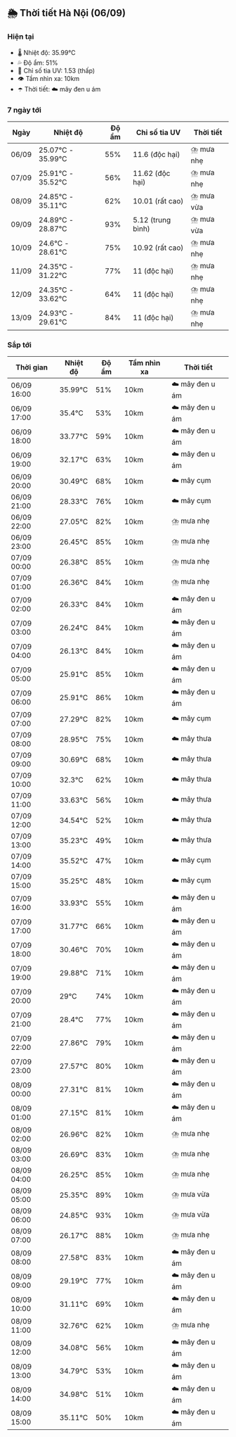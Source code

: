 ## 🌦️ Thời tiết Hà Nội (06/09)

### Hiện tại

- 🌡️ Nhiệt độ: 35.99℃
- 💦 Độ ẩm: 51%
- 🌟 Chỉ số tia UV: 1.53 (thấp)
- 👁️ Tầm nhìn xa: 10km
- ☂️ Thời tiết: ☁️ mây đen u ám

### 7 ngày tới

| Ngày | Nhiệt độ | Độ ẩm | Chỉ số tia UV | Thời tiết |
| --- | --- | --- | --- | --- |
| 06/09 | 25.07℃ - 35.99℃ | 55% | 11.6 (độc hại) | ⛈️ mưa nhẹ |
| 07/09 | 25.91℃ - 35.52℃ | 56% | 11.62 (độc hại) | ⛈️ mưa nhẹ |
| 08/09 | 24.85℃ - 35.11℃ | 62% | 10.01 (rất cao) | ⛈️ mưa vừa |
| 09/09 | 24.89℃ - 28.87℃ | 93% | 5.12 (trung bình) | ⛈️ mưa vừa |
| 10/09 | 24.6℃ - 28.61℃ | 75% | 10.92 (rất cao) | ⛈️ mưa nhẹ |
| 11/09 | 24.35℃ - 31.22℃ | 77% | 11 (độc hại) | ⛈️ mưa nhẹ |
| 12/09 | 24.35℃ - 33.62℃ | 64% | 11 (độc hại) | ⛈️ mưa nhẹ |
| 13/09 | 24.93℃ - 29.61℃ | 84% | 11 (độc hại) | ⛈️ mưa nhẹ |

### Sắp tới

| Thời gian | Nhiệt độ | Độ ẩm | Tầm nhìn xa | Thời tiết |
| --- | --- | --- | --- | --- |
| 06/09 16:00 | 35.99℃ | 51% | 10km | ☁️ mây đen u ám |
| 06/09 17:00 | 35.4℃ | 53% | 10km | ☁️ mây đen u ám |
| 06/09 18:00 | 33.77℃ | 59% | 10km | ☁️ mây đen u ám |
| 06/09 19:00 | 32.17℃ | 63% | 10km | ☁️ mây đen u ám |
| 06/09 20:00 | 30.49℃ | 68% | 10km | ☁️ mây cụm |
| 06/09 21:00 | 28.33℃ | 76% | 10km | ☁️ mây cụm |
| 06/09 22:00 | 27.05℃ | 82% | 10km | ⛈️ mưa nhẹ |
| 06/09 23:00 | 26.45℃ | 85% | 10km | ⛈️ mưa nhẹ |
| 07/09 00:00 | 26.38℃ | 85% | 10km | ⛈️ mưa nhẹ |
| 07/09 01:00 | 26.36℃ | 84% | 10km | ⛈️ mưa nhẹ |
| 07/09 02:00 | 26.33℃ | 84% | 10km | ☁️ mây đen u ám |
| 07/09 03:00 | 26.24℃ | 84% | 10km | ☁️ mây đen u ám |
| 07/09 04:00 | 26.13℃ | 84% | 10km | ☁️ mây đen u ám |
| 07/09 05:00 | 25.91℃ | 85% | 10km | ☁️ mây đen u ám |
| 07/09 06:00 | 25.91℃ | 86% | 10km | ☁️ mây đen u ám |
| 07/09 07:00 | 27.29℃ | 82% | 10km | ☁️ mây cụm |
| 07/09 08:00 | 28.95℃ | 75% | 10km | ☁️ mây thưa |
| 07/09 09:00 | 30.69℃ | 68% | 10km | ☁️ mây thưa |
| 07/09 10:00 | 32.3℃ | 62% | 10km | ☁️ mây thưa |
| 07/09 11:00 | 33.63℃ | 56% | 10km | ☁️ mây thưa |
| 07/09 12:00 | 34.54℃ | 52% | 10km | ☁️ mây thưa |
| 07/09 13:00 | 35.23℃ | 49% | 10km | ☁️ mây thưa |
| 07/09 14:00 | 35.52℃ | 47% | 10km | ☁️ mây cụm |
| 07/09 15:00 | 35.25℃ | 48% | 10km | ☁️ mây cụm |
| 07/09 16:00 | 33.93℃ | 55% | 10km | ☁️ mây đen u ám |
| 07/09 17:00 | 31.77℃ | 66% | 10km | ☁️ mây đen u ám |
| 07/09 18:00 | 30.46℃ | 70% | 10km | ☁️ mây đen u ám |
| 07/09 19:00 | 29.88℃ | 71% | 10km | ☁️ mây đen u ám |
| 07/09 20:00 | 29℃ | 74% | 10km | ☁️ mây đen u ám |
| 07/09 21:00 | 28.4℃ | 77% | 10km | ☁️ mây đen u ám |
| 07/09 22:00 | 27.86℃ | 79% | 10km | ☁️ mây đen u ám |
| 07/09 23:00 | 27.57℃ | 80% | 10km | ☁️ mây đen u ám |
| 08/09 00:00 | 27.31℃ | 81% | 10km | ☁️ mây đen u ám |
| 08/09 01:00 | 27.15℃ | 81% | 10km | ☁️ mây đen u ám |
| 08/09 02:00 | 26.96℃ | 82% | 10km | ⛈️ mưa nhẹ |
| 08/09 03:00 | 26.69℃ | 83% | 10km | ⛈️ mưa nhẹ |
| 08/09 04:00 | 26.25℃ | 85% | 10km | ⛈️ mưa nhẹ |
| 08/09 05:00 | 25.35℃ | 89% | 10km | ⛈️ mưa vừa |
| 08/09 06:00 | 24.85℃ | 93% | 10km | ⛈️ mưa vừa |
| 08/09 07:00 | 26.17℃ | 88% | 10km | ⛈️ mưa nhẹ |
| 08/09 08:00 | 27.58℃ | 83% | 10km | ☁️ mây đen u ám |
| 08/09 09:00 | 29.19℃ | 77% | 10km | ☁️ mây đen u ám |
| 08/09 10:00 | 31.11℃ | 69% | 10km | ☁️ mây đen u ám |
| 08/09 11:00 | 32.76℃ | 62% | 10km | ⛈️ mưa nhẹ |
| 08/09 12:00 | 34.08℃ | 56% | 10km | ☁️ mây đen u ám |
| 08/09 13:00 | 34.79℃ | 53% | 10km | ☁️ mây đen u ám |
| 08/09 14:00 | 34.98℃ | 51% | 10km | ☁️ mây đen u ám |
| 08/09 15:00 | 35.11℃ | 50% | 10km | ☁️ mây đen u ám |
